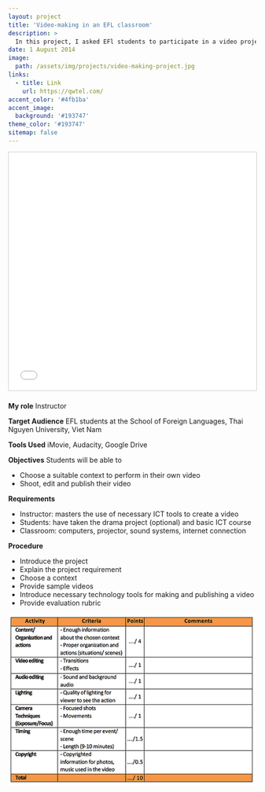 ```yaml
---
layout: project
title: 'Video-making in an EFL classroom'
description: >
  In this project, I asked EFl students to participate in a video project to express their knowledge of previous lessons. Students had opportunities to practice real situations, and adapt technologies to create fun and informative videos. Students chose a context to produce an 8-10 minute video in group of four or five students.
date: 1 August 2014
image: 
  path: /assets/img/projects/video-making-project.jpg
links:
  - title: Link
    url: https://qwtel.com/
accent_color: '#4fb1ba'
accent_image:
  background: '#193747'
theme_color: '#193747'
sitemap: false
---
```

<iframe src="//www.slideshare.net/slideshow/embed_code/key/aYLWLeL3O18gTW" width="595" height="485" frameborder="0" marginwidth="0" marginheight="0" scrolling="no" style="border:1px solid #CCC; border-width:1px; margin-bottom:5px; max-width: 100%;" allowfullscreen> </iframe>

**My role** Instructor

**Target Audience** EFL students at the School of Foreign Languages, Thai Nguyen University, Viet Nam

**Tools Used** iMovie, Audacity, Google Drive

**Objectives** 
Students will be able to
- Choose a suitable context to perform in their own video
- Shoot, edit and publish their video

**Requirements**
- Instructor: masters the use of necessary ICT tools to create a video
- Students: have taken the drama project (optional) and basic ICT course
- Classroom: computers, projector, sound systems, internet connection

**Procedure**
- Introduce the project
- Explain the project requirement
- Choose a context
- Provide sample videos
- Introduce necessary technology tools for making and publishing a video
- Provide evaluation rubric

​<img align="center" src="/assets/img/projects/video-making-rubric.jpg">
